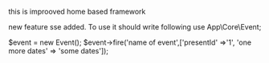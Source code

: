 this is improoved home based framework

new feature sse added. To use it should write following
use App\Core\Event;

$event = new Event();
$event->fire('name of event',['presentId' =>'1', 'one more dates' => 'some dates']);
        